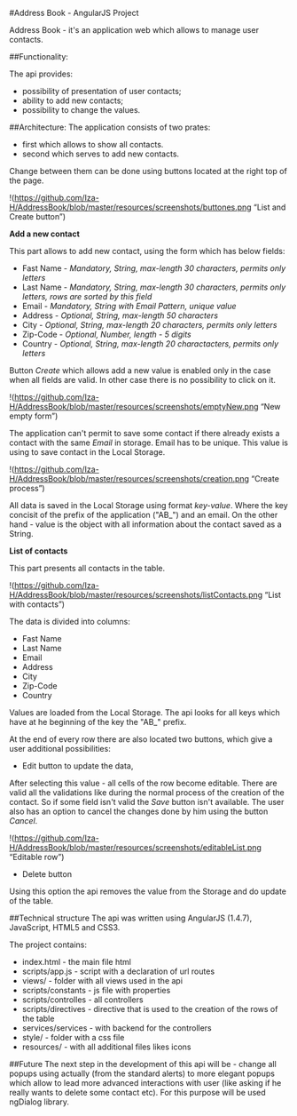 #Address Book - AngularJS Project



Address Book - it's an application web which allows to manage user contacts.



##Functionality:

The api provides:

* possibility of presentation of user contacts;
* ability to add new contacts;
* possibility to change the values.

##Architecture:
The application consists of two prates:

* first which allows to show all contacts.
* second which serves to add new contacts.

Change between them can be done using buttons located at the right top of the page.

!(https://github.com/Iza-H/AddressBook/blob/master/resources/screenshots/buttones.png “List and Create button”)


**Add a new contact**

This part allows to add new contact, using the form which has below fields:

* Fast Name - *Mandatory, String, max-length 30 characters, permits only letters*
* Last Name - *Mandatory, String, max-length 30 characters, permits only letters, rows are sorted by this field*
* Email - *Mandatory, String with Email Pattern, unique value*
* Address - *Optional, String, max-length 50 characters*
* City - *Optional, String, max-length 20 characters, permits only letters*
* Zip-Code - *Optional, Number, length - 5 digits*
* Country - *Optional, String, max-length 20 charactacters, permits only letters*

Button *Create* which allows add a new value is enabled only in the case when all fields are valid. In other case there is no possibility to click on it.

!(https://github.com/Iza-H/AddressBook/blob/master/resources/screenshots/emptyNew.png “New empty form”)

The application can't permit to save some contact if there already exists a contact with the same *Email* in storage. Email has to be unique. This value is using to save contact in the Local Storage.

!(https://github.com/Iza-H/AddressBook/blob/master/resources/screenshots/creation.png “Create process”)

All data is saved in the Local Storage using format *key-value*. Where the key concisit of the prefix of the application ("AB_") and an email. On the other hand - value is the object with all information about the contact saved as a String.



**List of contacts**

This part presents all contacts in the table.

!(https://github.com/Iza-H/AddressBook/blob/master/resources/screenshots/listContacts.png “List with contacts”)

The data is divided into columns:

* Fast Name
* Last Name
* Email
* Address
* City
* Zip-Code
* Country

Values are loaded from the Local Storage. The api looks for all keys which have at he beginning of the key the "AB_" prefix.

At the end of every row there are also located two buttons, which give a user additional possibilities:

* Edit button to update the data,

After selecting this value - all cells of the row become editable. There are valid all the validations like during the normal process of the creation of the contact. So if some field isn't valid the *Save* button isn't available. The user also has an option to cancel the changes done by him using the button *Cancel*.

!(https://github.com/Iza-H/AddressBook/blob/master/resources/screenshots/editableList.png “Editable row”)

* Delete button

Using this option the api removes the value from the Storage and do update of the table.

##Technical structure
The api was written using AngularJS (1.4.7), JavaScript, HTML5 and CSS3.

The project contains:

* index.html - the main file html
* scripts/app.js - script with a declaration of url routes
* views/ - folder with all views used in the api
* scripts/constants - js file with properties
* scripts/controlles - all controllers
* scripts/directives - directive that is used to the creation of the rows of the  table
* services/services - with backend for the controllers
* style/ - folder with a css file
* resources/ - with all additional files likes icons

##Future
The next step in the development of this api will be - change all popups using actually (from the standard alerts) to more elegant popups which allow to lead more advanced interactions with user (like asking if he really wants to delete some contact etc). For this purpose will be used ngDialog library.
